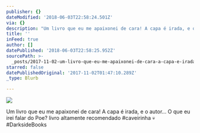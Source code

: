 ```yaml
---
publisher: {}
dateModified: '2018-06-03T22:58:24.501Z'
via: {}
description: "Um livro que eu me apaixonei de cara! A capa é irada, e o autor… O que eu irei falar do Poe? livro altamente recomendado #caveirinha \uD83D\uDC80#DarksideBooks"
title: ''
inFeed: true
author: []
datePublished: '2018-06-03T22:58:25.952Z'
sourcePath: >-
  _posts/2017-11-02-um-livro-que-eu-me-apaixonei-de-cara-a-capa-e-irada-e-o-au.md
starred: false
datePublishedOriginal: '2017-11-02T01:47:10.289Z'
_type: Blurb

---
```

![](https://the-grid-user-content.s3-us-west-2.amazonaws.com/54804e61-5099-4280-9a61-79b700d41823.jpg)

Um livro que eu me apaixonei de cara! A capa é irada, e o autor... O que eu irei falar do Poe? livro altamente recomendado \#caveirinha 💀\#DarksideBooks